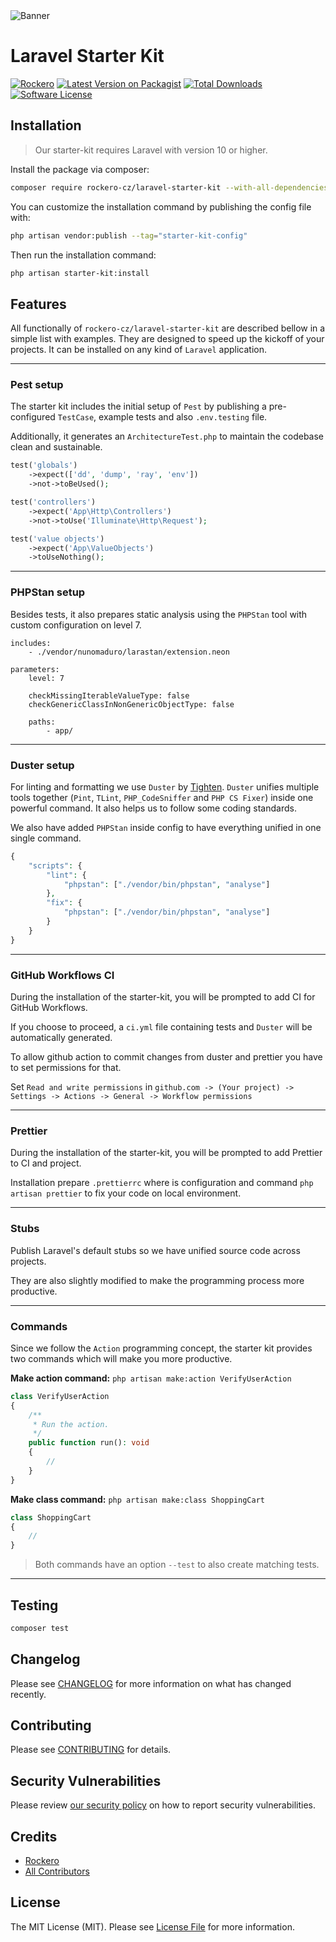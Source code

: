 <picture>
    <source
        media="(prefers-color-scheme: dark)"
        srcset="https://banners.beyondco.de/Laravel%20Starter%20Kit.png?theme=dark&packageManager=composer+require&packageName=rockero-cz%2Flaravel-starter-kit&pattern=architect&style=style_1&description=Speed+up+the+kickoff.&md=1&showWatermark=0&fontSize=100px&images=https%3A%2F%2Flaravel.com%2Fimg%2Flogomark.min.svg"
    />
      <img alt="Banner" src="https://banners.beyondco.de/Laravel%20Starter%20Kit.png?theme=light&packageManager=composer+require&packageName=rockero-cz%2Flaravel-starter-kit&pattern=architect&style=style_1&description=Speed+up+the+kickoff.&md=1&showWatermark=0&fontSize=100px&images=https%3A%2F%2Flaravel.com%2Fimg%2Flogomark.min.svg">
</picture>

# Laravel Starter Kit

[![Rockero](https://img.shields.io/badge/Rockero-yellow)](https://rockero.cz)
[![Latest Version on Packagist](https://img.shields.io/packagist/v/rockero-cz/laravel-starter-kit.svg?style=flat-square)](https://packagist.org/packages/rockero-cz/laravel-starter-kit)
[![Total Downloads](https://img.shields.io/packagist/dt/rockero-cz/laravel-starter-kit.svg?style=flat-square)](https://packagist.org/packages/rockero-cz/laravel-starter-kit)
[![Software License](https://img.shields.io/badge/license-MIT-brightgreen.svg)](LICENSE)

## Installation

> Our starter-kit requires Laravel with version 10 or higher.

Install the package via composer:

```bash
composer require rockero-cz/laravel-starter-kit --with-all-dependencies
```

You can customize the installation command by publishing the config file with:

```bash
php artisan vendor:publish --tag="starter-kit-config"
```

Then run the installation command:

```bash
php artisan starter-kit:install
```

## Features

All functionally of `rockero-cz/laravel-starter-kit` are described bellow in a simple list with examples. They are designed to speed up the kickoff of your projects. It can be installed on any kind of `Laravel` application.

---

### Pest setup

The starter kit includes the initial setup of `Pest` by publishing a pre-configured `TestCase`, example tests and also `.env.testing` file.

Additionally, it generates an `ArchitectureTest.php` to maintain the codebase clean and sustainable.

```php
test('globals')
    ->expect(['dd', 'dump', 'ray', 'env'])
    ->not->toBeUsed();

test('controllers')
    ->expect('App\Http\Controllers')
    ->not->toUse('Illuminate\Http\Request');

test('value objects')
    ->expect('App\ValueObjects')
    ->toUseNothing();
```

---

### PHPStan setup

Besides tests, it also prepares static analysis using the `PHPStan` tool with custom configuration on level 7.

```neon
includes:
    - ./vendor/nunomaduro/larastan/extension.neon

parameters:
    level: 7

    checkMissingIterableValueType: false
    checkGenericClassInNonGenericObjectType: false

    paths:
        - app/
```

---

### Duster setup

For linting and formatting we use `Duster` by [Tighten](https://github.com/tighten). `Duster` unifies multiple tools together (`Pint`, `TLint`, `PHP_CodeSniffer` and `PHP CS Fixer`) inside one powerful command. It also helps us to follow some coding standards.

We also have added `PHPStan` inside config to have everything unified in one single command.

```php
{
    "scripts": {
        "lint": {
            "phpstan": ["./vendor/bin/phpstan", "analyse"]
        },
        "fix": {
            "phpstan": ["./vendor/bin/phpstan", "analyse"]
        }
    }
}
```

---

### GitHub Workflows CI

During the installation of the starter-kit, you will be prompted to add CI for GitHub Workflows.

If you choose to proceed, a `ci.yml` file containing tests and `Duster` will be automatically generated.

To allow github action to commit changes from duster and prettier you have to set permissions for that.

Set `Read and write permissions` in `github.com -> (Your project) -> Settings -> Actions -> General -> Workflow permissions`

---

### Prettier

During the installation of the starter-kit, you will be prompted to add Prettier to CI and project.

Installation prepare `.prettierrc` where is configuration and command `php artisan prettier` to fix your code on local environment.

---

### Stubs

Publish Laravel's default stubs so we have unified source code across projects.

They are also slightly modified to make the programming process more productive.

---

### Commands

Since we follow the `Action` programming concept, the starter kit provides two commands which will make you more productive.

**Make action command:** `php artisan make:action VerifyUserAction`

```php
class VerifyUserAction
{
    /**
     * Run the action.
     */
    public function run(): void
    {
        //
    }
}
```

**Make class command:** `php artisan make:class ShoppingCart`

```php
class ShoppingCart
{
    //
}
```

> Both commands have an option `--test` to also create matching tests.

---

## Testing

```bash
composer test
```

## Changelog

Please see [CHANGELOG](CHANGELOG.md) for more information on what has changed recently.

## Contributing

Please see [CONTRIBUTING](CONTRIBUTING.md) for details.

## Security Vulnerabilities

Please review [our security policy](../../security/policy) on how to report security vulnerabilities.

## Credits

-   [Rockero](https://github.com/rockero-cz)
-   [All Contributors](../../contributors)

## License

The MIT License (MIT). Please see [License File](LICENSE.md) for more information.
